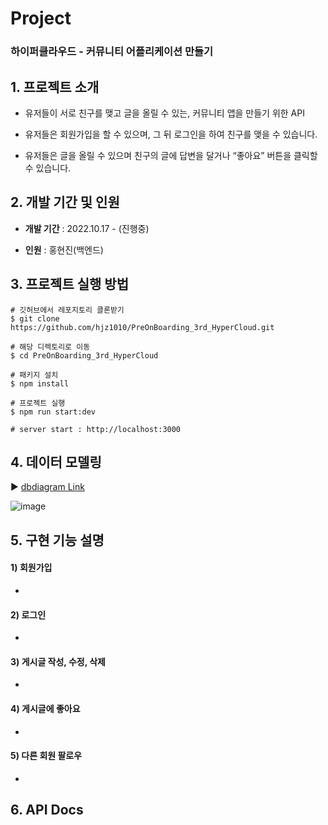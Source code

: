 # Project

### 하이퍼클라우드 - 커뮤니티 어플리케이션 만들기 

## 1. 프로젝트 소개

- 유저들이 서로 친구를 맺고 글을 올릴 수 있는, 커뮤니티 앱을 만들기 위한 API

- 유저들은 회원가입을 할 수 있으며, 그 뒤 로그인을 하여 친구를 맺을 수 있습니다.

- 유저들은 글을 올릴 수 있으며 친구의 글에 답변을 달거나 “좋아요” 버튼을 클릭할 수 있습니다.

## 2. 개발 기간 및 인원

- **개발 기간** : 2022.10.17 - (진행중)

- **인원** : 홍현진(백엔드)

## 3. 프로젝트 실행 방법
```
# 깃허브에서 레포지토리 클론받기
$ git clone https://github.com/hjz1010/PreOnBoarding_3rd_HyperCloud.git

# 해당 디렉토리로 이동
$ cd PreOnBoarding_3rd_HyperCloud

# 패키지 설치
$ npm install

# 프로젝트 실행
$ npm run start:dev

# server start : http://localhost:3000
```

## 4. 데이터 모델링
▶️ [dbdiagram Link](https://dbdiagram.io/d/636a41b1c9abfc6111711007)

![image](https://user-images.githubusercontent.com/105548720/200741945-1144a8a9-9c70-4269-b395-6084166fd1ae.png)

## 5. 구현 기능 설명

#### 1) 회원가입
  - 

#### 2) 로그인 
  -

#### 3) 게시글 작성, 수정, 삭제
  -
      
#### 4) 게시글에 좋아요
  - 

#### 5) 다른 회원 팔로우
  - 

## 6. API Docs




